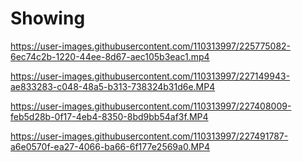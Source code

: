 # Showing

https://user-images.githubusercontent.com/110313997/225775082-6ec74c2b-1220-44ee-8d67-aec105b3eac1.mp4



https://user-images.githubusercontent.com/110313997/227149943-ae833283-c048-48a5-b313-738324b31d6e.MP4




https://user-images.githubusercontent.com/110313997/227408009-feb5d28b-0f17-4eb4-8350-8bd9bb54af3f.MP4



https://user-images.githubusercontent.com/110313997/227491787-a6e0570f-ea27-4066-ba66-6f177e2569a0.MP4

